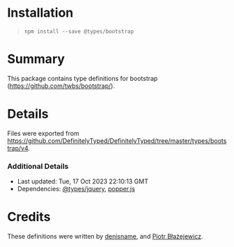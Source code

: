 # Installation
> `npm install --save @types/bootstrap`

# Summary
This package contains type definitions for bootstrap (https://github.com/twbs/bootstrap/).

# Details
Files were exported from https://github.com/DefinitelyTyped/DefinitelyTyped/tree/master/types/bootstrap/v4.

### Additional Details
 * Last updated: Tue, 17 Oct 2023 22:10:13 GMT
 * Dependencies: [@types/jquery](https://npmjs.com/package/@types/jquery), [popper.js](https://npmjs.com/package/popper.js)

# Credits
These definitions were written by [denisname](https://github.com/denisname), and [Piotr Błażejewicz](https://github.com/peterblazejewicz).
